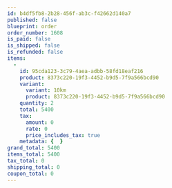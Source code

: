 ```yaml
---
id: b4df5fb8-2b28-456f-ab3c-f42662d140a7
published: false
blueprint: order
order_number: 1608
is_paid: false
is_shipped: false
is_refunded: false
items:
  -
    id: 95cda123-3c79-4aea-adbb-58fd18eaf216
    product: 8373c220-19f3-4452-b9d5-7f9a566bcd90
    variant:
      variant: 10km
      product: 8373c220-19f3-4452-b9d5-7f9a566bcd90
    quantity: 2
    total: 5400
    tax:
      amount: 0
      rate: 0
      price_includes_tax: true
    metadata: {  }
grand_total: 5400
items_total: 5400
tax_total: 0
shipping_total: 0
coupon_total: 0
---
```

